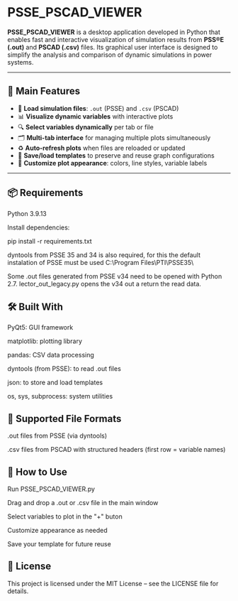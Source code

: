 # PSSE_PSCAD_VIEWER

**PSSE_PSCAD_VIEWER** is a desktop application developed in Python that enables fast and interactive visualization of simulation results from **PSS®E (.out)** and **PSCAD (.csv)** files. Its graphical user interface is designed to simplify the analysis and comparison of dynamic simulations in power systems.

---

## 🚀 Main Features

- 📂 **Load simulation files**: `.out` (PSSE) and `.csv` (PSCAD)
- 📊 **Visualize dynamic variables** with interactive plots
- 🔍 **Select variables dynamically** per tab or file
- 🗂️ **Multi-tab interface** for managing multiple plots simultaneously
- ♻️ **Auto-refresh plots** when files are reloaded or updated
- 💾 **Save/load templates** to preserve and reuse graph configurations
- 🎨 **Customize plot appearance**: colors, line styles, variable labels

---

## 📦 Requirements

Python 3.9.13

Install dependencies:


pip install -r requirements.txt

dyntools from PSSE 35 and 34 is also required, for this the default instalation of PSSE must be used
C:\Program Files\PTI\PSSE35\

Some .out files generated from PSSE v34 need to be opened with Python 2.7.
lector_out_legacy.py opens the v34 out a return the read data.

## 🛠 Built With
PyQt5: GUI framework

matplotlib: plotting library

pandas: CSV data processing

dyntools (from PSSE): to read .out files

json: to store and load templates

os, sys, subprocess: system utilities


## 🧪 Supported File Formats
.out files from PSSE (via dyntools)

.csv files from PSCAD with structured headers (first row = variable names)


## 📌 How to Use
Run PSSE_PSCAD_VIEWER.py

Drag and drop a .out or .csv file in the main window

Select variables to plot in the "+" buton

Customize appearance as needed

Save your template for future reuse


## 📝 License
This project is licensed under the MIT License – see the LICENSE file for details.